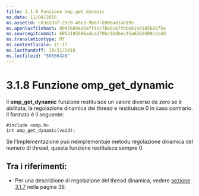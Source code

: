 ```yaml
---
title: 3.1.8 Funzione omp_get_dynamic
ms.date: 11/04/2016
ms.assetid: c03e2daf-29c9-49e3-9b67-b980ad1ab195
ms.openlocfilehash: d9476894e5aff4cc7bb9c67fbbeb14d185b65f5e
ms.sourcegitcommit: 6052185696adca270bc9bdbec45a626dd89cdcdd
ms.translationtype: MT
ms.contentlocale: it-IT
ms.lasthandoff: 10/31/2018
ms.locfileid: "50566426"
---
```

# <a name="318-ompgetdynamic-function"></a>3.1.8 Funzione omp_get_dynamic

Il **omp_get_dynamic** funzione restituisce un valore diverso da zero se è abilitata, la regolazione dinamica dei thread e restituisce 0 in caso contrario. Il formato è il seguente:

```
#include <omp.h>
int omp_get_dynamic(void);
```

Se l'implementazione può neimplementuje metodu regolazione dinamica del numero di thread, questa funzione restituisce sempre 0.

## <a name="cross-references"></a>Tra i riferimenti:

- Per una descrizione di regolazione del thread dinamica, vedere [sezione 3.1.7](../../parallel/openmp/3-1-7-omp-set-dynamic-function.md) nella pagina 39.